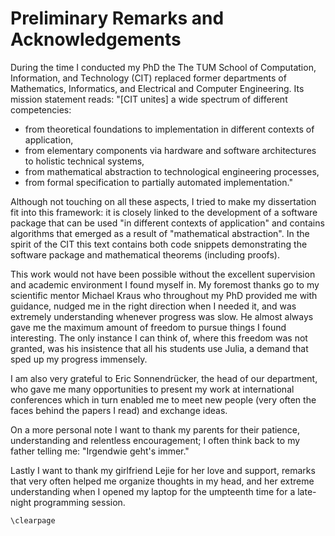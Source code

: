 # Preliminary Remarks and Acknowledgements

During the time I conducted my PhD the The TUM School of Computation, Information, and Technology (CIT) replaced former departments of Mathematics, Informatics, and Electrical and Computer Engineering. Its mission statement reads: "[CIT unites] a wide spectrum of different competencies:
- from theoretical foundations to implementation in different contexts of application,
- from elementary components via hardware and software architectures to holistic technical systems,
- from mathematical abstraction to technological engineering processes,
- from formal specification to partially automated implementation."

Although not touching on all these aspects, I tried to make my dissertation fit into this framework: it is closely linked to the development of a software package that can be used "in different contexts of application" and contains algorithms that emerged as a result of "mathematical abstraction". In the spirit of the CIT this text contains both code snippets demonstrating the software package and mathematical theorems (including proofs). 

This work would not have been possible without the excellent supervision and academic environment I found myself in. My foremost thanks go to my scientific mentor Michael Kraus who throughout my PhD provided me with guidance, nudged me in the right direction when I needed it, and was extremely understanding whenever progress was slow. He almost always gave me the maximum amount of freedom to pursue things I found interesting. The only instance I can think of, where this freedom was not granted, was his insistence that all his students use Julia, a demand that sped up my progress immensely.

I am also very grateful to Eric Sonnendrücker, the head of our department, who gave me many opportunities to present my work at international conferences which in turn enabled me to meet new people (very often the faces behind the papers I read) and exchange ideas.

On a more personal note I want to thank my parents for their patience, understanding and relentless encouragement; I often think back to my father telling me: "Irgendwie geht's immer."

Lastly I want to thank my girlfriend Lejie for her love and support, remarks that very often helped me organize thoughts in my head, and her extreme understanding when I opened my laptop for the umpteenth time for a late-night programming session.

```@raw latex
\clearpage
```